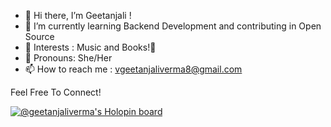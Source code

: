 - 👋 Hi there, I’m Geetanjali !
- 🌱 I’m currently learning Backend Development and contributing in Open Source
- 🎵 Interests : Music and Books!🎴
- 👧 Pronouns: She/Her
- 📫 How to reach me : vgeetanjaliverma8@gmail.com

Feel Free To Connect!


[![@geetanjaliverma's Holopin board](https://holopin.me/geetanjaliverma)](https://holopin.io/@geetanjaliverma)
<!---
geetanjaliverma/geetanjaliverma is a ✨ special ✨ repository because its `README.md` (this file) appears on your GitHub profile.
You can click the Preview link to take a look at your changes.
--->
